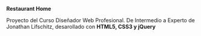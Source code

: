 **Restaurant Home**

Proyecto del Curso Diseñador Web Profesional. De Intermedio a Experto de Jonathan Lifschitz, desarollado con **HTML5, CSS3 y jQuery**